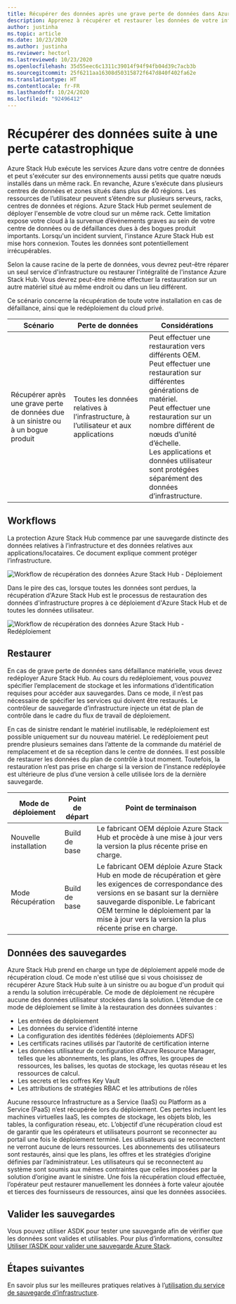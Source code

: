 ```yaml
---
title: Récupérer des données après une grave perte de données dans Azure Stack Hub
description: Apprenez à récupérer et restaurer les données de votre infrastructure dans Azure Stack Hub après une grave perte de données.
author: justinha
ms.topic: article
ms.date: 10/23/2020
ms.author: justinha
ms.reviewer: hectorl
ms.lastreviewed: 10/23/2020
ms.openlocfilehash: 35d55eec6c1311c39014f94f94fb04d39c7acb3b
ms.sourcegitcommit: 25f6211aa16308d50315872f647d840f402fa62e
ms.translationtype: HT
ms.contentlocale: fr-FR
ms.lasthandoff: 10/24/2020
ms.locfileid: "92496412"
---
```

# <a name="recover-from-catastrophic-data-loss"></a>Récupérer des données suite à une perte catastrophique

Azure Stack Hub exécute les services Azure dans votre centre de données et peut s'exécuter sur des environnements aussi petits que quatre nœuds installés dans un même rack. En revanche, Azure s’exécute dans plusieurs centres de données et zones situés dans plus de 40 régions. Les ressources de l’utilisateur peuvent s’étendre sur plusieurs serveurs, racks, centres de données et régions. Azure Stack Hub permet seulement de déployer l'ensemble de votre cloud sur un même rack. Cette limitation expose votre cloud à la survenue d’événements graves au sein de votre centre de données ou de défaillances dues à des bogues produit importants. Lorsqu'un incident survient, l'instance Azure Stack Hub est mise hors connexion. Toutes les données sont potentiellement irrécupérables.

Selon la cause racine de la perte de données, vous devrez peut-être réparer un seul service d'infrastructure ou restaurer l'intégralité de l'instance Azure Stack Hub. Vous devrez peut-être même effectuer la restauration sur un autre matériel situé au même endroit ou dans un lieu différent.

Ce scénario concerne la récupération de toute votre installation en cas de défaillance, ainsi que le redéploiement du cloud privé.

| Scénario                                                           | Perte de données                            | Considérations                                                             |
|--------------------------------------------------------------------|--------------------------------------|----------------------------------------------------------------------------|
| Récupérer après une grave perte de données due à un sinistre ou à un bogue produit | Toutes les données relatives à l’infrastructure, à l’utilisateur et aux applications | Peut effectuer une restauration vers différents OEM.<br/> Peut effectuer une restauration sur différentes générations de matériel.<br/> Peut effectuer une restauration sur un nombre différent de nœuds d’unité d’échelle.<br/> Les applications et données utilisateur sont protégées séparément des données d’infrastructure. |

## <a name="workflows"></a>Workflows

La protection Azure Stack Hub commence par une sauvegarde distincte des données relatives à l’infrastructure et des données relatives aux applications/locataires. Ce document explique comment protéger l’infrastructure. 

![Workflow de récupération des données Azure Stack Hub - Déploiement](media/azure-stack-backup/azure-stack-backup-workflow1.png)

Dans le pire des cas, lorsque toutes les données sont perdues, la récupération d'Azure Stack Hub est le processus de restauration des données d'infrastructure propres à ce déploiement d'Azure Stack Hub et de toutes les données utilisateur. 

![Workflow de récupération des données Azure Stack Hub - Redéploiement](media/azure-stack-backup/azure-stack-backup-workflow2.png)

## <a name="restore"></a>Restaurer

En cas de grave perte de données sans défaillance matérielle, vous devez redéployer Azure Stack Hub. Au cours du redéploiement, vous pouvez spécifier l’emplacement de stockage et les informations d’identification requises pour accéder aux sauvegardes. Dans ce mode, il n’est pas nécessaire de spécifier les services qui doivent être restaurés. Le contrôleur de sauvegarde d’infrastructure injecte un état de plan de contrôle dans le cadre du flux de travail de déploiement.

En cas de sinistre rendant le matériel inutilisable, le redéploiement est possible uniquement sur du nouveau matériel. Le redéploiement peut prendre plusieurs semaines dans l’attente de la commande du matériel de remplacement et de sa réception dans le centre de données. Il est possible de restaurer les données du plan de contrôle à tout moment. Toutefois, la restauration n’est pas prise en charge si la version de l’instance redéployée est ultérieure de plus d’une version à celle utilisée lors de la dernière sauvegarde.

| Mode de déploiement | Point de départ | Point de terminaison                                                                                                                                                                                                     |
|-----------------|----------------|---------------------------------------------------------------------------------------------------------------------------------------------------------------------------------------------------------------|
| Nouvelle installation   | Build de base | Le fabricant OEM déploie Azure Stack Hub et procède à une mise à jour vers la version la plus récente prise en charge.                                                                                                                                          |
| Mode Récupération   | Build de base | Le fabricant OEM déploie Azure Stack Hub en mode de récupération et gère les exigences de correspondance des versions en se basant sur la dernière sauvegarde disponible. Le fabricant OEM termine le déploiement par la mise à jour vers la version la plus récente prise en charge. |

## <a name="data-in-backups"></a>Données des sauvegardes

Azure Stack Hub prend en charge un type de déploiement appelé mode de récupération cloud. Ce mode n'est utilisé que si vous choisissez de récupérer Azure Stack Hub suite à un sinistre ou au bogue d'un produit qui a rendu la solution irrécupérable. Ce mode de déploiement ne récupère aucune des données utilisateur stockées dans la solution. L’étendue de ce mode de déploiement se limite à la restauration des données suivantes :

 - Les entrées de déploiement
 - Les données du service d’identité interne
 - La configuration des identités fédérées (déploiements ADFS)
 - Les certificats racines utilisés par l’autorité de certification interne
 - Les données utilisateur de configuration d’Azure Resource Manager, telles que les abonnements, les plans, les offres, les groupes de ressources, les balises, les quotas de stockage, les quotas réseau et les ressources de calcul.
 - Les secrets et les coffres Key Vault
 - Les attributions de stratégies RBAC et les attributions de rôles

Aucune ressource Infrastructure as a Service (IaaS) ou Platform as a Service (PaaS) n’est récupérée lors du déploiement. Ces pertes incluent les machines virtuelles IaaS, les comptes de stockage, les objets blob, les tables, la configuration réseau, etc. L’objectif d’une récupération cloud est de garantir que les opérateurs et utilisateurs pourront se reconnecter au portail une fois le déploiement terminé. Les utilisateurs qui se reconnectent ne verront aucune de leurs ressources. Les abonnements des utilisateurs sont restaurés, ainsi que les plans, les offres et les stratégies d’origine définies par l’administrateur. Les utilisateurs qui se reconnectent au système sont soumis aux mêmes contraintes que celles imposées par la solution d’origine avant le sinistre. Une fois la récupération cloud effectuée, l’opérateur peut restaurer manuellement les données à forte valeur ajoutée et tierces des fournisseurs de ressources, ainsi que les données associées.

## <a name="validate-backups"></a>Valider les sauvegardes 

Vous pouvez utiliser ASDK pour tester une sauvegarde afin de vérifier que les données sont valides et utilisables. Pour plus d’informations, consultez [Utiliser l’ASDK pour valider une sauvegarde Azure Stack](../asdk/asdk-validate-backup.md).

## <a name="next-steps"></a>Étapes suivantes

En savoir plus sur les meilleures pratiques relatives à l’[utilisation du service de sauvegarde d’infrastructure](azure-stack-backup-best-practices.md).
